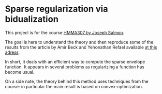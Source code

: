 # Sparse regularization via bidualization

This project is for the course [HMMA307 by Joseph Salmon](http://josephsalmon.eu/HMMA307.html).

The goal is here to understand the theory and then reproduce some of the results from the article by Amir Beck and Yehonathan Refael available [at this adress](https://www.tau.ac.il/~becka/bidual.pdf).

In short, it deals with an efficient way to compute the sparse envelope function. It appears in several problems as regularizing a function has become usual.

On a side note, the theory behind this method uses techniques from the course: in particular the main result is based on convex-optimization.